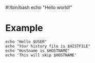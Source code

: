 #!/bin/bash
echo "Hello world!"

# Example
```
echo "Hello $USER"
echo "Your history file is $HISTFILE"
echo "Hostname is $HOSTNAME"
echo 'This will skip $HOSTNAME'
```
